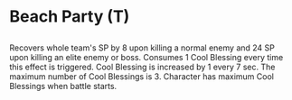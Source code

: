 # Beach Party (T)

## 

Recovers whole team's SP by 8 upon killing a normal enemy and 24 SP upon killing an elite enemy or boss. Consumes 1 Cool Blessing every time this effect is triggered. Cool Blessing is increased by 1 every 7 sec. The maximum number of Cool Blessings is 3. Character has maximum Cool Blessings when battle starts.